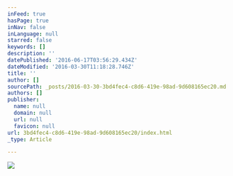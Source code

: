```yaml
---
inFeed: true
hasPage: true
inNav: false
inLanguage: null
starred: false
keywords: []
description: ''
datePublished: '2016-06-17T03:56:29.434Z'
dateModified: '2016-03-30T11:18:28.746Z'
title: ''
author: []
sourcePath: _posts/2016-03-30-3bd4fec4-c8d6-419e-98ad-9d608165ec20.md
authors: []
publisher:
  name: null
  domain: null
  url: null
  favicon: null
url: 3bd4fec4-c8d6-419e-98ad-9d608165ec20/index.html
_type: Article

---
```

![](https://the-grid-user-content.s3-us-west-2.amazonaws.com/4e3ddbae-d86a-4cb5-9b79-b57c61a9cf76.jpg)